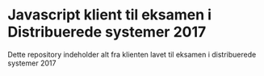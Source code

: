 # Javascript klient til eksamen i Distribuerede systemer 2017 
Dette repository indeholder alt fra klienten lavet til eksamen i distribuerede systemer 2017


